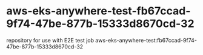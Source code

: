 # aws-eks-anywhere-test-fb67ccad-9f74-47be-877b-15333d8670cd-32
repository for use with E2E test job aws-eks-anywhere-test:fb67ccad-9f74-47be-877b-15333d8670cd-32
